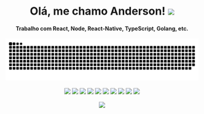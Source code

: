 <div align="center">
<h1 align="center">Olá, me chamo Anderson! <img width="35" src="https://media.giphy.com/media/hvRJCLFzcasrR4ia7z/giphy.gif"></h1>
<h4 align="center">Trabalho com React, Node, React-Native, TypeScript, Golang, etc.</h4>
</div>

<div align="center">
  <img src="https://github.com/andersonmogdans/andersonmogdans/blob/output/github-contribution-grid-snake-dark.svg" />
</div>

<div align="center">
  </br>
  <img src="https://img.shields.io/badge/react-%2320232a.svg?style=for-the-badge&logo=react&logoColor=%2361DAFB" />
  <img src="https://img.shields.io/badge/react_native-%2320232a.svg?style=for-the-badge&logo=react&logoColor=%2361DAFB" />
  <img src="https://img.shields.io/badge/node.js-6DA55F?style=for-the-badge&logo=node.js&logoColor=white" />
  <img src="https://img.shields.io/badge/typescript-%23007ACC.svg?style=for-the-badge&logo=typescript&logoColor=white" />
  <img src="https://img.shields.io/badge/go-%2300ADD8.svg?style=for-the-badge&logo=go&logoColor=white" />
  <img src="https://img.shields.io/badge/php-%23777BB4.svg?style=for-the-badge&logo=php&logoColor=white" />
  <img src="https://img.shields.io/badge/vuejs-%2335495e.svg?style=for-the-badge&logo=vuedotjs&logoColor=%234FC08D" />
  <img src="https://img.shields.io/badge/MongoDB-%234ea94b.svg?style=for-the-badge&logo=mongodb&logoColor=white" />
  <img src="https://img.shields.io/badge/mysql-%2300f.svg?style=for-the-badge&logo=mysql&logoColor=white" />
  <img src="https://img.shields.io/badge/docker-%230db7ed.svg?style=for-the-badge&logo=docker&logoColor=white" />
</div>

<div align="center">
  </br>
  <img height="180em" src="https://github-readme-stats.vercel.app/api/top-langs/?username=andersonmogdans&layout=compact&langs_count=7&theme=dracula"/>
</div>
